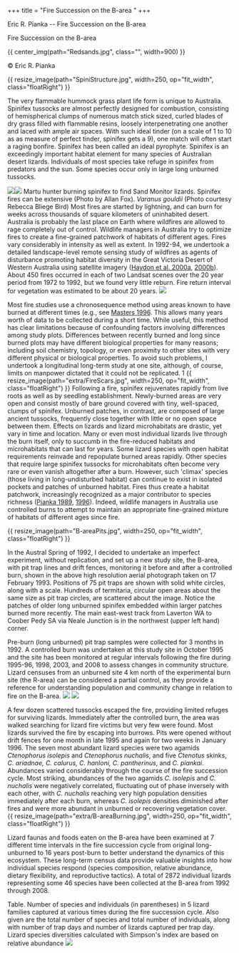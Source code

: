 +++
title = "Fire Succession on the B-area "
+++


Eric R. Pianka -- Fire Succession on the B-area


Fire Succession on the B-area

{{ center_img(path="Redsands.jpg", class="", width=900) }}

© Eric R. Pianka

<div> {{ resize_image(path="SpiniStructure.jpg", width=250, op="fit_width",
    class="floatRight") }}

 The very flammable hummock grass plant life form is unique to Australia.
 Spinifex tussocks are almost perfectly designed for combustion, consisting of
 hemispherical clumps of numerous match stick sized, curled blades of dry grass
 filled with flammable resins, loosely interpenetrating one another and laced
 with ample air spaces. With such ideal tinder (on a scale of 1 to 10 as as
 measure of perfect tinder, spinifex gets a 9), one match will often start a
 raging bonfire. Spinifex has been called an ideal pyrophyte. Spinifex is an
 exceedingly important habitat element for many species of Australian desert
 lizards. Individuals of most species take refuge in spinifex from predators
 and the sun. Some species occur only in large long unburned tussocks.

</div>

![](http://www.zo.utexas.edu/courses/THOC/australia_fire_1.jpg)![](http://www.zo.utexas.edu/courses/THOC/SpinifexFire.jpg)
Martu hunter burning spinifex to find Sand Monitor
lizards. Spinifex fires can be extensive (Photo by Allan Fox).
_Varanus gouldii_ (Photo courtesy Rebecca Bliege Bird) Most fires are started
by lightning, and can burn for weeks across thousands of square kilometers of
uninhabited desert. Australia is probably the last place on Earth where
wildfires are allowed to rage completely out of control. Wildlife managers in
Australia try to optimize fires to create a fine-grained patchwork of habitats
of different ages. Fires vary considerably in intensity as well as extent. In
1992-94, we undertook a detailed landscape-level remote sensing study of
wildfires as agents of disturbance promoting habitat diversity in the Great
Victoria Desert of Western Australia using satellite imagery ([Haydon et al.
2000a](mosaics1.pdf), [2000b](mosaics2.pdf)). About 450 fires occurred in each
of two Landsat scenes over the 20 year period from 1972 to 1992, but we found
very little reburn. Fire return interval for vegetation was estimated to be
about 20 years.
![](yspace.jpg)

Most fire studies use a chronosequence method using areas known to have burned
at different times (e.g., see [Masters
1996](http://www.publish.csiro.au/?paper=WR9960039). This allows many years
worth of data to be collected during a short time. While useful, this method
has clear limitations because of confounding factors involving differences
among study plots. Differences between recently burned and long since burned
plots may have different biological properties for many reasons; including soil
chemistry, topology, or even proximity to other sites with very different
physical or biological properties. To avoid such problems, I undertook a
longitudinal long-term study at one site, although, of course, limits on
manpower dictated that it could not be replicated. 1 {{
resize_image(path="extra/FireScars.jpg", width=250, op="fit_width",
class="floatRight") }} Following a fire, spinifex rejuvenates rapidly from live
roots as well as by seedling establishment. Newly-burned areas are very open
and consist mostly of bare ground covered with tiny, well-spaced, clumps of
spinifex. Unburned patches, in contrast, are composed of large ancient
tussocks, frequently close together with little or no open space between them.
Effects on lizards and lizard microhabitats are drastic, yet vary in time and
location. Many or even most individual lizards live through the burn itself,
only to succumb in the fire-reduced habitats and microhabitats that can last
for years. Some lizard species with open habitat requirements reinvade and
repopulate burned areas rapidly. Other species that require large spinifex
tussocks for microhabitats often become very rare or even vanish altogether
after a burn. However, such 'climax' species (those living in long-undisturbed
habitat) can continue to exist in isolated pockets and patches of unburned
habitat. Fires thus create a habitat patchwork, increasingly recognized as a
major contributor to species richness ([Pianka 1989](lizdiv.pdf),
[1996](Long-term.pdf)). Indeed, wildlife managers in Australia use controlled
burns to attempt to maintain an appropriate fine-grained mixture of habitats of
different ages since fire.


{{ resize_image(path="B-areaPits.jpg", width=250, op="fit_width",
class="floatRight") }}


In the Austral Spring of 1992, I decided to undertake an imperfect experiment,
without replication, and set up a new study site, the B-area, with pit trap
lines and drift fences, monitoring it before and after a controlled burn, shown
in the above high resolution aerial photograph taken on 17 February 1993.
Positions of 75 pit traps are shown with solid white circles, along with a
scale. Hundreds of termitaria, circular open areas about the same size as pit
trap circles, are scattered about the image. Notice the patches of older long
unburned spinifex embedded within larger patches burned more recently. The main
east-west track from Laverton WA to Coober Pedy SA via Neale Junction is in the
northwest (upper left hand) corner.

Pre-burn (long unburned) pit trap samples were collected for 3 months in 1992.
A controlled burn was undertaken at this study site in October 1995 and the
site has been monitored at regular intervals following the fire during 1995-96,
1998, 2003, and 2008 to assess changes in community structure. Lizard censuses
from an unburned site 4 km north of the experimental burn site (the R-area) can
be considered a partial control, as they provide a reference for understanding
population and community change in relation to fire on the B-area.
![](yspace.jpg) ![](burn2.gif)

A few dozen scattered tussocks escaped the fire, providing limited refuges for
surviving lizards. Immediately after the controlled burn, the area was walked
searching for lizard fire victims but very few were found. Most lizards
survived the fire by escaping into burrows. Pits were opened without drift
fences for one month in late 1995 and again for two weeks in January 1996. The
seven most abundant lizard species were two agamids _Ctenophorus isolepis_ and
_Ctenophorus nuchalis_, and five _Ctenotus_ skinks, _C. ariadnae, C. calurus,
C. hanloni, C. pantherinus_, and _C. piankai_. Abundances varied considerably
through the course of the fire succession cycle. Most striking, abundances of
the two agamids _C. isolepis_ and _C. nuchalis_ were negatively correlated,
fluctuating out of phase inversely with each other, with _C. nuchalis_ reaching
very high population densities immediately after each burn, whereas _C.
isolepis_ densities diminished after fires and were more abundant in unburned
or recovering vegetation cover.
{{ resize_image(path="extra/B-areaBurning.jpg", width=250, op="fit_width", class="floatRight") }}

Lizard faunas and foods eaten on the B-area have been examined at 7 different
time intervals in the fire succession cycle from original long-unburned to 16
years post-burn to better understand the dynamics of this ecosystem. These
long-term census data provide valuable insights into how individual species
respond (species composition, relative abundance, dietary flexibility, and
reproductive tactics). A total of 2872 individual lizards representing some 46
species have been collected at the B-area from 1992 through 2008.


Table. Number of species and individuals (in parentheses) in 5 lizard families
captured at various times during the fire succession cycle. Also given are the
total number of species and total number of individuals, along with number of
trap days and number of lizards captured per trap day. Lizard species
diversities calculated with Simpson's index are based on relative abundance
![](B-censuses.gif)
